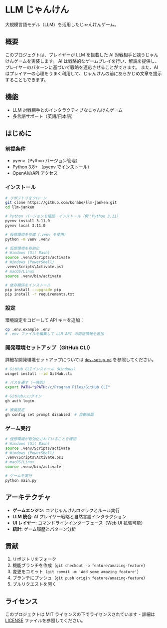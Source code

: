 # LLM じゃんけん

大規模言語モデル（LLM）を活用したじゃんけんゲーム。

## 概要

このプロジェクトは、プレイヤーが LLM を搭載した AI 対戦相手と競うじゃんけんゲームを実装します。
AI は戦略的なゲームプレイを行い、解説を提供し、プレイヤーのパターンに基づいて戦略を適応させることができます。
また、AI はプレイヤーの心理をうまく利用して、じゃんけんの前にあらかじめ文章を提示することもできます。

## 機能

- LLM 対戦相手とのインタラクティブなじゃんけんゲーム
- 多言語サポート（英語/日本語）

## はじめに

### 前提条件

- pyenv（Python バージョン管理）
- Python 3.8+ （pyenv でインストール）
- OpenAIのAPI アクセス

### インストール

```bash
# リポジトリをクローン
git clone https://github.com/konabe/llm-janken.git
cd llm-janken

# Python バージョンを確認・インストール（例：Python 3.11）
pyenv install 3.11.0
pyenv local 3.11.0

# 仮想環境を作成（.venv を使用）
python -m venv .venv

# 仮想環境を有効化
# Windows (Git Bash)
source .venv/Scripts/activate
# Windows (PowerShell)
.venv\Scripts\Activate.ps1
# macOS/Linux
source .venv/bin/activate

# 依存関係をインストール
pip install --upgrade pip
pip install -r requirements.txt
```

### 設定

環境設定をコピーして API キーを追加：

```bash
cp .env.example .env
# .env ファイルを編集して LLM API の認証情報を追加
```

### 開発環境セットアップ（GitHub CLI）

詳細な開発環境セットアップについては [`dev-setup.md`](dev-setup.md) を参照してください。

```bash
# GitHub CLIインストール（Windows）
winget install --id GitHub.cli

# パスを通す（一時的）
export PATH="$PATH:/c/Program Files/GitHub CLI"

# GitHubにログイン
gh auth login

# 推奨設定
gh config set prompt disabled  # 自動承認
```

### ゲーム実行

```bash
# 仮想環境が有効化されていることを確認
# Windows (Git Bash)
source .venv/Scripts/activate
# Windows (PowerShell)  
.venv\Scripts\Activate.ps1
# macOS/Linux
source .venv/bin/activate

# ゲームを実行
python main.py
```

## アーキテクチャ

- **ゲームエンジン**: コアじゃんけんロジックとルール実行
- **LLM 統合**: AI プレイヤー戦略と自然言語インタラクション
- **UI レイヤー**: コマンドラインインターフェース（Web UI 拡張可能）
- **統計**: ゲーム履歴とパターン分析

## 貢献

1. リポジトリをフォーク
2. 機能ブランチを作成（`git checkout -b feature/amazing-feature`）
3. 変更をコミット（`git commit -m 'Add some amazing feature'`）
4. ブランチにプッシュ（`git push origin feature/amazing-feature`）
5. プルリクエストを開く

## ライセンス

このプロジェクトは MIT ライセンスの下でライセンスされています - 詳細は [LICENSE](LICENSE) ファイルを参照してください。